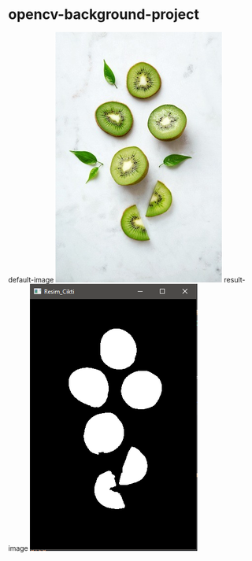 # opencv-background-project
default-image
<img src="https://github.com/mustafaatakli/opencv-background-project/blob/main/image.jpeg" width="auto">
result-image
<img src="https://github.com/mustafaatakli/opencv-background-project/blob/main/Ekran%20Al%C4%B1nt%C4%B1s%C4%B13.PNG" width="auto">
